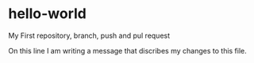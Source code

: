 # hello-world
My First repository, branch, push and pul request

On this line I am writing a message that discribes my changes to this file.

